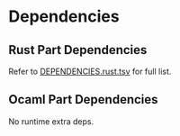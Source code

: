 # Dependencies

## Rust Part Dependencies

Refer to [DEPENDENCIES.rust.tsv](./DEPENDENCIES.rust.tsv) for full list.

## Ocaml Part Dependencies

No runtime extra deps.
